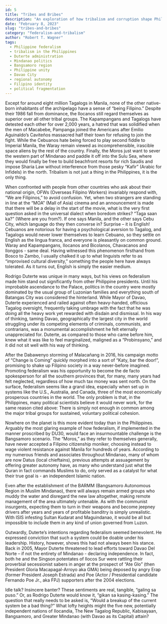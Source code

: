 ```yaml
---
id: 5
title: "Tribes and Bribes"
description: "An exploration of how tribalism and corruption shape Philippine politics and business dealings."
date: "February 8, 2023"
slug: "tribes-and-bribes"
category: "federalism-and-tribalism"
author: "Robert T. Wagner"
tags:
  - Philippine federalism
  - tribalism in the Philippines
  - Duterte administration
  - Mindanao politics
  - Bangsamoro region
  - Philippine unity
  - Davao City
  - regional autonomy
  - Filipino identity
  - political fragmentation
---
```


Except for around eight million Tagalogs in Manila, none of the other native-born inhabitants of the archipelago have a sense of “being Filipino.” Despite their 1986 fall from dominance, the Ilocanos still regard themselves as superior over all other tribal groups. The Kapampangans and Tagalogs have detested each other for over 2,000 years, a hatred that was solidified when the men of Macabebe, Pampanga joined the Americans after Emilio Aguinaldo’s Caviteños massacred half their town for refusing to join the fight. While the Cebuanos hate being forced to play second fiddle to Imperial Manila, the Waray remain viewed as incomprehensible, irascible space aliens by the rest of the country. Finally, the Moros just want to sever the western part of Mindanao and paddle it off into the Sulu Sea, where they would finally be free to build beachfront resorts for rich Saudis and impose Sharia Law without interference from those pesky “Kafir” (Arabic for Infidels) in the north. Tribalism is not just a thing in the Philippines, it is the only thing.

When confronted with people from other countries who ask about their national origin, OFWs (Overseas Filipino Workers) invariably respond with, “We are Filipinos,” to avoid confusion. Yet, when two strangers are standing in line at the “MOA” (Mall of Asia) cinema and an announcement is made that there will be a delay in the start of the movie, what is the very first question asked in the universal dialect when boredom strikes? “Taga saan ka?” (Where are you from?). If one says Manila, and the other says Cebu City, which language do they then converse in? Surprise – it is English! Cebuanos are notorious for having a psychological aversion to Tagalog, and Tagalogs would never lower themselves to learn Cebuano, so they settle on English as the lingua franca, and everyone is pleasantly on common ground. Waray and Kapampangans, Ilocanos and Bicolanos, Chavacanos and Ilonggos - same deal. Having witnessed this phenomenon firsthand from Bosco to Zambo, I usually chalked it up to what linguists refer to as “improvised cultural diversity,” something the people here have always tolerated. As it turns out, English is simply the easier medium.

Rodrigo Duterte was unique in many ways, but his views on federalism made him stand out significantly from other Philippine presidents. Until his improbable ascendance to the Palace, politics in the country were mostly dominated by the usual group of Luzonian families and everything south of Batangas City was considered the hinterland. While Mayor of Davao, Duterte experienced and railed against often heavy-handed, officious Tagalog oversight, frequently taking umbrage with the fact that he was doing all the heavy work yet rewarded with disdain and dismissal. In his way of thinking, taming Davao, geographically the largest city in the world struggling under its competing elements of criminals, communists, and contrarians, was a monumental accomplishment he felt eternally unappreciated for. Duterte, as compared to those who came before him, knew what it was like to feel marginalized, maligned as a “Probinsyano,” and it did not sit well with his way of thinking.

After the Dabawenyo storming of Malacañang in 2016, his campaign motto of “Change is Coming” quickly morphed into a sort of “Katy, bar the door!”, promising to shake up Filipino society in a way never-before imagined. Promoting federalism was his opportunity to become the de facto spokesperson for all the southern provinces that, for many, many years had felt neglected, regardless of how much tax money was sent north. On the surface, federalism seems like a grand idea, especially when set up in systems like the U.S., Australia, and Canada, three of the most economically prosperous countries in the world. The only problem is that, in the Philippines, many political scientists believe it would never work, for the same reason cited above: There is simply not enough in common among the major tribal groups for sustained, voluntary political cohesion.

Nowhere on the planet is this more evident today than in the Philippines. Arguably the most glaring example of how federalism, if implemented in the manner proscribed by DU30, would face an insurmountable challenge is the Bangsamoro scenario. The “Moros,” as they refer to themselves generally, have never accepted a Filipino citizenship moniker, choosing instead to wage violent resistance against Manila for hundreds of years. According to my numerous friends and associates throughout Mindanao, many of whom are now Datus (local chieftains), previous attempts at assuagement by offering greater autonomy have, as many who understand just what the Quran in fact commands Muslims to do, only served as a catalyst for what their true goal is - an independent Islamic nation.

Even after the establishment of the BARMM (Bangsamoro Autonomous Region in Muslim Mindanao), there will always remain armed groups who muddy the water and disregard the new law altogether, making remote management of the area ultimately untenable. As with the communist insurgents, expecting them to turn in their weapons and become jeepney drivers after years and years of profitable banditry is simply unrealistic. With ISIS infesting Sultan Kudarat and Maguindanao, it would be all but impossible to include them in any kind of union governed from Luzon.

Outwardly, Duterte’s intentions regarding federalism seemed benevolent. He expressed conviction that such a system could be doable under his leadership. History, however, shows this had not always been his stance. Back in 2005, Mayor Duterte threatened to lead efforts toward Davao Del Norte – if not the entirety of Mindanao - declaring independence. In fact, both he and the Singson potentates of Ilocos Sur were rattling their proverbial secessionist sabers in anger at the prospect of “Ate Glo” (then President Gloria Macapagal-Arroyo aka GMA) being deposed by angry Erap (former President Joseph Estrada) and Poe (Actor / Presidential candidate Fernando Poe Jr., aka FPJ) supporters after the 2004 elections.

Idle talk? Insincere banter? These sentiments are real, tangible, “galing sa puso.” Or, as Rodrigo Duterte would know it, “gikan sa kasing-kasing.” The question that really needs to be asked is, “Would a breakup of the current system be a bad thing?” What lofty heights might the five new, potentially independent nations of Ilocandia, The New Tagalog Republic, Kabisayaan, Bangsamoro, and Greater Mindanao (with Davao as its Capital) attain?

